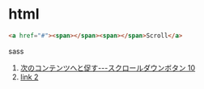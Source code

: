 # html
```html
<a href="#"><span></span><span></span>Scroll</a>
```
sass 
1. [次のコンテンツへと促す---スクロールダウンボタン 10
](https://www.nxworld.net/tips/css-scroll-down-button.html)
2. [link 2](https://www.nxworld.net/tips/css-scroll-down-line.html)